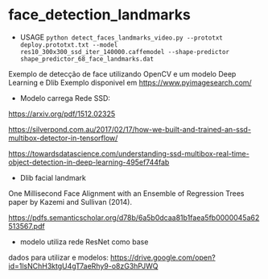 
# face_detection_landmarks

* USAGE
```python detect_faces_landmarks_video.py --prototxt deploy.prototxt.txt --model res10_300x300_ssd_iter_140000.caffemodel --shape-predictor shape_predictor_68_face_landmarks.dat```


Exemplo de detecção de face utilizando OpenCV e um modelo Deep Learning e Dlib
Exemplo disponivel em https://www.pyimagesearch.com/

* Modelo carrega Rede SSD:

https://arxiv.org/pdf/1512.02325

https://silverpond.com.au/2017/02/17/how-we-built-and-trained-an-ssd-multibox-detector-in-tensorflow/

https://towardsdatascience.com/understanding-ssd-multibox-real-time-object-detection-in-deep-learning-495ef744fab

* Dlib facial landmark

One Millisecond Face Alignment with an Ensemble of Regression Trees paper by Kazemi and Sullivan (2014).

https://pdfs.semanticscholar.org/d78b/6a5b0dcaa81b1faea5fb0000045a62513567.pdf

* modelo utiliza rede ResNet como base

dados para utilizar e modelos:
https://drive.google.com/open?id=1lsNChH3ktgU4gT7aeRhy9-o8zG3hPJWQ
